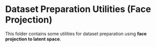 # Dataset Preparation Utilities (Face Projection)

This folder contains some utilities for dataset preparation using __face projection to latent space__.
